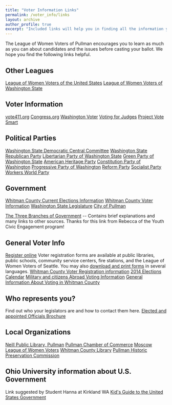 ```yaml
---
title: "Voter Information Links"
permalink: /voter_info/links
layout: archive
author_profile: true
excerpt: "Included links will help you in finding all the information you might want to know about the various leagues, voting info, and Washington state parties"
---
```


The League of Women Voters of Pullman encourages you to learn as much as you can about candidates and the issues before casting your ballot. We hope you find the following links helpful.

## Other Leagues

[League of Women Voters of the United States](http://www.lwv.org/)
[League of Women Voters of Washington State](http://www.lwvwa.org/)

## Voter Information

[vote411.org](http://www.vote411.org/)
[Congress.org](http://www.congress.org/congressorg/e4/)
[Washington Voter](http://www.washingtonvoter.org/)
[Voting for Judges](http://www.votingforjudges.org/)
[Project Vote Smart](http://www.vote-smart.org/index.htm)

## Political Parties

[Washington State Democratic Central Committee](http://www.wa-democrats.org/)
[Washington State Republican Party](http://www.wsrp.org/)
[Libertarian Party of Washington State](http://lpwa.org/)
[Green Party of Washington State](https://greenpartywashington.org)
[American Heritage Party](http://www.americanheritageparty.org/)
[Constitution Party of Washington](http://www.constitutionpartyofwa.com/)
[Progressive Party of Washington](https://waprogressiveparty.org/)
[Reform Party](https://reformparty.org/)
[Socialist Party](http://www.americansocialists.org/)
[Workers World Party](http://www.workers.org/)

## Government

[Whitman County Current Elections Information](https://whitmancounty.org/172/Current-Election)
[Whitman County Voter Information](https://whitmancounty.org/176/Voter-Information)
[Washington State Legislature](http://www1.leg.wa.gov/legislature/)
[City of Pullman](http://www.pullman-wa.gov/)

[The Three Branches of Government](https://www.criminalattorneycincinnati.com/blog/2017/10/the-three-branches-of-the-united-states-government/)
-- Contains brief explanations and many links to other sources. Thanks for this link from Rebecca of the Youth Civic Engagement program!

## General Voter Info

[Register online](https://wei.secstate.wa.gov/osos/secure/Pages/OnlineVoterRegistration.aspx)
Voter registration forms are available at public libraries, public schools, community service centers, fire stations, and the League of Women Voters of Seattle. You may also [download and print forms](http://www.kingcounty.gov/elections/registration.aspx#form) in several languages.
[Whitman County Voter Registration information](http://www.whitmancounty.org/532/Register-to-Vote)
[2014 Elections Calendar](http://www.sos.wa.gov/elections/calendar.aspx)
[Military and citizens Abroad Voting Information](https://whitmancounty.org/181/Military-Overseas-Voters)
[General Information About Voting in Whitman County](https://whitmancounty.org/176/Voter-Information)

## Who represents you?

Find out who your legislators are and how to contact them here.
[Elected and appointed Officials Brochure](https://lwvpullman.org/docs/_pages/voter_info/TRY2021-22.pdf)

## Local Organizations

[Neill Public Library, Pullman](http://www.pullman-wa.gov/departments/neill-public-library/)
[Pullman Chamber of Commerce](http://www.pullmanchamber.com/)
[Moscow League of Women Voters](http://community.palouse.net/lwvm/)
[Whitman County Library](http://www.whitco.lib.wa.us/)
[Pullman Historic Preservation Commission](http://www.pullman-wa.gov/city-council-boards/city-boards/historic-preservation-commission)

## Ohio University information about U.S. Government

Link suggested by Student Hanna at Kirkland WA
[Kid's Guide to the United States Government](https://onlinemasters.ohio.edu/masters-public-administration/kids-guide-to-the-united-states-government/)
